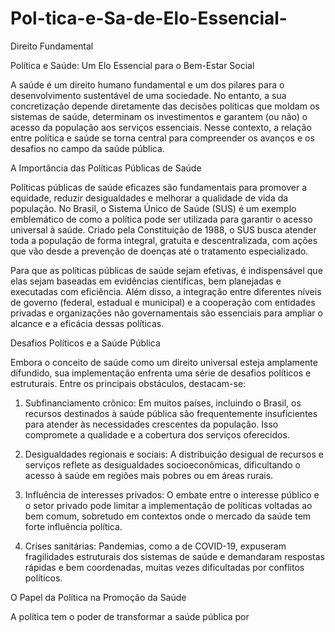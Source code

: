 # Pol-tica-e-Sa-de-Elo-Essencial-
Direito Fundamental 

Política e Saúde: Um Elo Essencial para o Bem-Estar Social

A saúde é um direito humano fundamental e um dos pilares para o desenvolvimento sustentável de uma sociedade. No entanto, a sua concretização depende diretamente das decisões políticas que moldam os sistemas de saúde, determinam os investimentos e garantem (ou não) o acesso da população aos serviços essenciais. Nesse contexto, a relação entre política e saúde se torna central para compreender os avanços e os desafios no campo da saúde pública.

A Importância das Políticas Públicas de Saúde

Políticas públicas de saúde eficazes são fundamentais para promover a equidade, reduzir desigualdades e melhorar a qualidade de vida da população. No Brasil, o Sistema Único de Saúde (SUS) é um exemplo emblemático de como a política pode ser utilizada para garantir o acesso universal à saúde. Criado pela Constituição de 1988, o SUS busca atender toda a população de forma integral, gratuita e descentralizada, com ações que vão desde a prevenção de doenças até o tratamento especializado.

Para que as políticas públicas de saúde sejam efetivas, é indispensável que elas sejam baseadas em evidências científicas, bem planejadas e executadas com eficiência. Além disso, a integração entre diferentes níveis de governo (federal, estadual e municipal) e a cooperação com entidades privadas e organizações não governamentais são essenciais para ampliar o alcance e a eficácia dessas políticas.

Desafios Políticos e a Saúde Pública

Embora o conceito de saúde como um direito universal esteja amplamente difundido, sua implementação enfrenta uma série de desafios políticos e estruturais. Entre os principais obstáculos, destacam-se:

1. Subfinanciamento crônico: Em muitos países, incluindo o Brasil, os recursos destinados à saúde pública são frequentemente insuficientes para atender às necessidades crescentes da população. Isso compromete a qualidade e a cobertura dos serviços oferecidos.


2. Desigualdades regionais e sociais: A distribuição desigual de recursos e serviços reflete as desigualdades socioeconômicas, dificultando o acesso à saúde em regiões mais pobres ou em áreas rurais.


3. Influência de interesses privados: O embate entre o interesse público e o setor privado pode limitar a implementação de políticas voltadas ao bem comum, sobretudo em contextos onde o mercado da saúde tem forte influência política.


4. Crises sanitárias: Pandemias, como a de COVID-19, expuseram fragilidades estruturais dos sistemas de saúde e demandaram respostas rápidas e bem coordenadas, muitas vezes dificultadas por conflitos políticos.



O Papel da Política na Promoção da Saúde

A política tem o poder de transformar a saúde pública por

